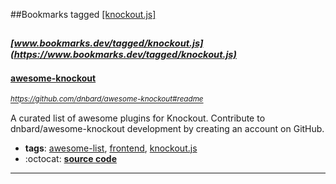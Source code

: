 ##Bookmarks tagged [[knockout.js]](https://www.bookmarks.dev?q=[knockout.js])

_<sup><sup>[www.bookmarks.dev/tagged/knockout.js](https://www.bookmarks.dev/tagged/knockout.js)</sup></sup>_
---
#### [awesome-knockout](https://github.com/dnbard/awesome-knockout#readme)
_<sup>https://github.com/dnbard/awesome-knockout#readme</sup>_

A curated list of awesome plugins for Knockout. Contribute to dnbard/awesome-knockout development by creating an account on GitHub.
* **tags**: [awesome-list](../tagged/awesome-list.md), [frontend](../tagged/frontend.md), [knockout.js](../tagged/knockout.js.md)
* :octocat: **[source code](https://github.com/dnbard/awesome-knockout#readme)**
---
